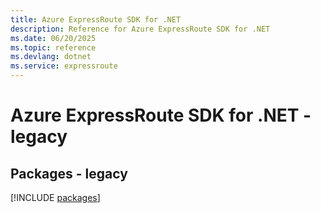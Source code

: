 ```yaml
---
title: Azure ExpressRoute SDK for .NET
description: Reference for Azure ExpressRoute SDK for .NET
ms.date: 06/20/2025
ms.topic: reference
ms.devlang: dotnet
ms.service: expressroute
---
```

# Azure ExpressRoute SDK for .NET - legacy
## Packages - legacy
[!INCLUDE [packages](expressroute-index.md)]
